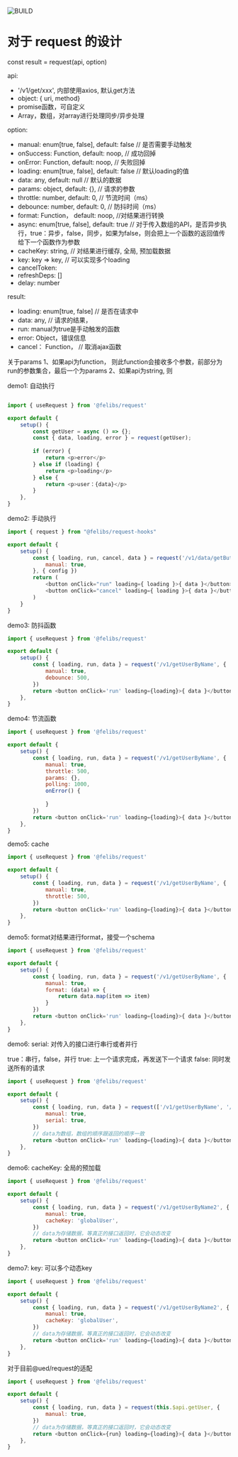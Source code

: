 ![BUILD](https://github.com/felibs/reqeust/workflows/BUILD/badge.svg?branch=master)

# 对于 request 的设计
const result = request(api, option)

api: 
- '/v1/get/xxx', 内部使用axios, 默认get方法
- object: { uri, method}
- promise函数，可自定义
- Array，数组，对array进行处理同步/异步处理

option:
- manual: enum[true, false], default: false // 是否需要手动触发
- onSuccess: Function, default: noop, // 成功回掉
- onError: Function, default: noop, // 失败回掉
- loading: enum[true, false], default: false // 默认loading的值
- data: any, default: null // 默认的数据
- params: object, default: {}, // 请求的参数
- throttle: number, default: 0, // 节流时间（ms）
- debounce: number, default: 0, // 防抖时间（ms）
- format: Function， default: noop, //对结果进行转换
- async: enum[true, false], default: true // 对于传入数组的API，是否异步执行，true：异步，false，同步，如果为false，则会把上一个函数的返回值传给下一个函数作为参数
- cacheKey: string, // 对结果进行缓存, 全局, 预加载数据
- key: key => key, // 可以实现多个loading
- cancelToken: 
- refreshDeps: []
- delay: number

result:
- loading: enum[true, false]  // 是否在请求中
- data: any, // 请求的结果，
- run: manual为true是手动触发的函数
- error: Object，错误信息
- cancel： Function， // 取消ajax函数

关于params
1、如果api为function， 则此function会接收多个参数，前部分为run的参数集合，最后一个为params
2、如果api为string, 则


demo1:
自动执行

```javascript

import { useRequest } from '@felibs/request'

export default {
    setup() {
        const getUser = async () => {};
        const { data, loading, error } = request(getUser);
        
        if (error) {
            return <p>error</p>
        } else if (loading) {
            return <p>loading</p>
        } else {
            return <p>user：{data}</p>
        }
    },
}
```

demo2:
手动执行

```javascript
import { request } from "@felibs/request-hooks"

export default {
    setup() {
        const { loading, run, cancel, data } = request('/v1/data/getButtonText', {
            manual: true,
        }, { config })
        return (
            <button onClick="run" loading={ loading }>{ data }</button>
            <button onClick="cancel" loading={ loading }>{ data }</button>
        )
    }
}
```

demo3:
防抖函数

```javascript
import { useRequest } from '@felibs/request'

export default {
    setup() {
        const { loading, run, data } = request('/v1/getUserByName', {
            manual: true,
            debounce: 500,
        })
        return <button onClick='run' loading={loading}>{ data }</button>
    },
}
```

demo4:
节流函数
```javascript
import { useRequest } from '@felibs/request'

export default {
    setup() {
        const { loading, run, data } = request('/v1/getUserByName', {
            manual: true,
            throttle: 500,
            params: {},
            polling: 1000,
            onError() {
                
            }
        })
        return <button onClick='run' loading={loading}>{ data }</button>
    },
}
```


demo5:
cache

```javascript
import { useRequest } from '@felibs/request'

export default {
    setup() {
        const { loading, run, data } = request('/v1/getUserByName', {
            manual: true,
            throttle: 500,
        })
        return <button onClick='run' loading={loading}>{ data }</button>
    },
}
```

demo5:
format对结果进行format，接受一个schema

```javascript
import { useRequest } from '@felibs/request'

export default {
    setup() {
        const { loading, run, data } = request('/v1/getUserByName', {
            manual: true,
            format: (data) => {
                return data.map(item => item)
            }
        })
        return <button onClick='run' loading={loading}>{ data }</button>
    },
}
```

demo6:
serial: 对传入的接口进行串行或者并行

true：串行，false，并行
true: 上一个请求完成，再发送下一个请求
false: 同时发送所有的请求


```javascript
import { useRequest } from '@felibs/request'

export default {
    setup() {
        const { loading, run, data } = request(['/v1/getUserByName', '/v1/getUserByName2'], {
            manual: true,
            serial: true,
        })
        // data为数组，数组的顺序跟返回的顺序一致
        return <button onClick='run' loading={loading}>{ data }</button>
    },
}
```

demo6:
cacheKey: 全局的预加载


```javascript
import { useRequest } from '@felibs/request'

export default {
    setup() {
        const { loading, run, data } = request('/v1/getUserByName2', {
            manual: true,
            cacheKey: 'globalUser',
        })
        // data为存储数据，等真正的接口返回时，它会动态改变
        return <button onClick='run' loading={loading}>{ data }</button>
    },
}
```


demo7:
key: 可以多个动态key

```javascript
import { useRequest } from '@felibs/request'

export default {
    setup() {
        const { loading, run, data } = request('/v1/getUserByName2', {
            manual: true,
            cacheKey: 'globalUser',
        })
        // data为存储数据，等真正的接口返回时，它会动态改变
        return <button onClick='run' loading={loading}>{ data }</button>
    },
}
```

对于目前@ued/request的适配

```javascript
import { useRequest } from '@felibs/request'

export default {
    setup() {
        const { loading, run, data } = request(this.$api.getUser, {
            manual: true,
        })
        // data为存储数据，等真正的接口返回时，它会动态改变
        return <button onClick={run} loading={loading}>{ data }</button>
    },
}
```

